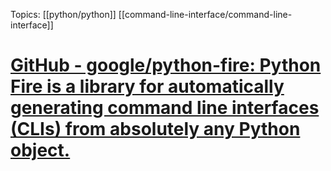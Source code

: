 Topics: [[python/python]] [[command-line-interface/command-line-interface]]
# [GitHub - google/python-fire: Python Fire is a library for automatically generating command line interfaces (CLIs) from absolutely any Python object.](https://github.com/google/python-fire)
